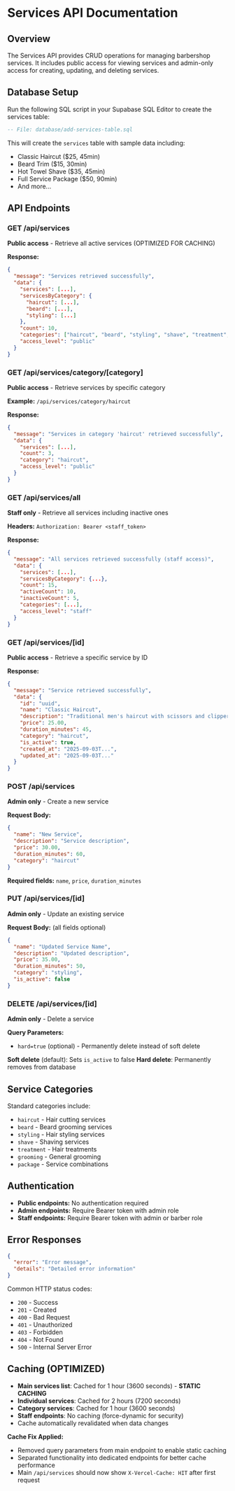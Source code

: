 # Services API Documentation

## Overview
The Services API provides CRUD operations for managing barbershop services. It includes public access for viewing services and admin-only access for creating, updating, and deleting services.

## Database Setup
Run the following SQL script in your Supabase SQL Editor to create the services table:

```sql
-- File: database/add-services-table.sql
```

This will create the `services` table with sample data including:
- Classic Haircut ($25, 45min)
- Beard Trim ($15, 30min)
- Hot Towel Shave ($35, 45min)
- Full Service Package ($50, 90min)
- And more...

## API Endpoints

### GET /api/services
**Public access** - Retrieve all active services (OPTIMIZED FOR CACHING)

**Response:**
```json
{
  "message": "Services retrieved successfully",
  "data": {
    "services": [...],
    "servicesByCategory": {
      "haircut": [...],
      "beard": [...],
      "styling": [...]
    },
    "count": 10,
    "categories": ["haircut", "beard", "styling", "shave", "treatment", "package"],
    "access_level": "public"
  }
}
```

### GET /api/services/category/[category]
**Public access** - Retrieve services by specific category

**Example:** `/api/services/category/haircut`

**Response:**
```json
{
  "message": "Services in category 'haircut' retrieved successfully", 
  "data": {
    "services": [...],
    "count": 3,
    "category": "haircut",
    "access_level": "public"
  }
}
```

### GET /api/services/all
**Staff only** - Retrieve all services including inactive ones

**Headers:** `Authorization: Bearer <staff_token>`

**Response:**
```json
{
  "message": "All services retrieved successfully (staff access)",
  "data": {
    "services": [...],
    "servicesByCategory": {...},
    "count": 15,
    "activeCount": 10,
    "inactiveCount": 5,
    "categories": [...],
    "access_level": "staff"
  }
}
```

### GET /api/services/[id]
**Public access** - Retrieve a specific service by ID

**Response:**
```json
{
  "message": "Service retrieved successfully",
  "data": {
    "id": "uuid",
    "name": "Classic Haircut",
    "description": "Traditional men's haircut with scissors and clipper",
    "price": 25.00,
    "duration_minutes": 45,
    "category": "haircut",
    "is_active": true,
    "created_at": "2025-09-03T...",
    "updated_at": "2025-09-03T..."
  }
}
```

### POST /api/services
**Admin only** - Create a new service

**Request Body:**
```json
{
  "name": "New Service",
  "description": "Service description",
  "price": 30.00,
  "duration_minutes": 60,
  "category": "haircut"
}
```

**Required fields:** `name`, `price`, `duration_minutes`

### PUT /api/services/[id]
**Admin only** - Update an existing service

**Request Body:** (all fields optional)
```json
{
  "name": "Updated Service Name",
  "description": "Updated description",
  "price": 35.00,
  "duration_minutes": 50,
  "category": "styling",
  "is_active": false
}
```

### DELETE /api/services/[id]
**Admin only** - Delete a service

**Query Parameters:**
- `hard=true` (optional) - Permanently delete instead of soft delete

**Soft delete** (default): Sets `is_active` to false
**Hard delete**: Permanently removes from database

## Service Categories
Standard categories include:
- `haircut` - Hair cutting services
- `beard` - Beard grooming services  
- `styling` - Hair styling services
- `shave` - Shaving services
- `treatment` - Hair treatments
- `grooming` - General grooming
- `package` - Service combinations

## Authentication
- **Public endpoints:** No authentication required
- **Admin endpoints:** Require Bearer token with admin role
- **Staff endpoints:** Require Bearer token with admin or barber role

## Error Responses
```json
{
  "error": "Error message",
  "details": "Detailed error information"
}
```

Common HTTP status codes:
- `200` - Success
- `201` - Created
- `400` - Bad Request
- `401` - Unauthorized
- `403` - Forbidden
- `404` - Not Found
- `500` - Internal Server Error

## Caching (OPTIMIZED)
- **Main services list**: Cached for 1 hour (3600 seconds) - **STATIC CACHING**
- **Individual services**: Cached for 2 hours (7200 seconds)
- **Category services**: Cached for 1 hour (3600 seconds)
- **Staff endpoints**: No caching (force-dynamic for security)
- Cache automatically revalidated when data changes

**Cache Fix Applied:**
- Removed query parameters from main endpoint to enable static caching
- Separated functionality into dedicated endpoints for better cache performance
- Main `/api/services` should now show `X-Vercel-Cache: HIT` after first request
